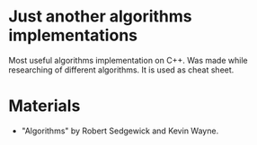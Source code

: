 # Just another algorithms implementations

Most useful algorithms implementation on C++. Was made while researching of different algorithms. It is used as cheat sheet.

# Materials

+ "Algorithms" by Robert Sedgewick and Kevin Wayne.
